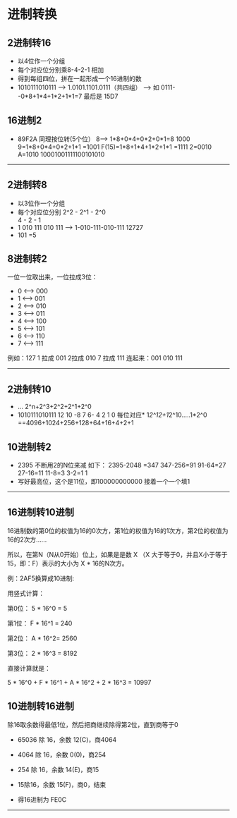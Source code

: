 # 进制转换

## 2进制转16
- 以4位作一个分组
- 每个对应位分别乘8-4-2-1 相加
- 得到每组四位，拼在一起形成一个16进制的数
- 1010111010111 --> 1.0101.1101.0111（共四组） --> 如 0111--0\*8+1\*4+1\*2+1\*1=7 最后是 15D7

## 16进制2
- 89F2A 同理按位转(5个位） 8--> 1\*8+0\*4+0\*2+0\*1=8 1000  9=1\*8+0\*4+0\*2+1\*1 =1001 F(15)=1\*8+1\*4+1\*2+1\*1 =1111 2=0010 A=1010 10001001111100101010

------------------------------------------------------------------------
## 2进制转8
- 以3位作一个分组
- 每个对应位分别
   2^2 - 2^1 - 2^0  
    4  -  2  -  1
- 1 010 111 010 111 --> 1-010-111-010-111 12727
- 101 =5

## 8进制转2

一位一位取出来，一位拉成3位：
 - 0 <--> 000
 - 1 <--> 001
 - 2 <--> 010
 - 3 <--> 011
 - 4 <--> 100
 - 5 <--> 101
 - 6 <--> 110
 - 7 <--> 111

例如：127
1 拉成 001
2拉成 010
7 拉成 111
连起来：001 010 111

------------------------------------------------------------------------
## 2进制转10
- ... 2^n+2^3+2^2+2^1+2^0
- 1010111010111   12 10  -8 7 6- 4 2 1 0 每位对应*  1*2^12+1*2^10.....1*2^0 ==4096+1024+256+128+64+16+4+2+1

## 10进制转2
- 2395 不断用2的N位来减 如下：
2395-2048 =347
347-256=91
91-64=27
27-16=11
11-8=3
3-2=1
1
- 写好最高位，这个是11位，即100000000000 接着一个一个填1

---------------------------------------------------------------------------

## 16进制转10进制

16进制数的第0位的权值为16的0次方，第1位的权值为16的1次方，第2位的权值为16的2次方……

所以，在第N（N从0开始）位上，如果是是数 X （X 大于等于0，并且X小于等于 15，即：F）表示的大小为 X \* 16的N次方。

例：2AF5换算成10进制:

用竖式计算：

第0位： 5 \* 16^0 = 5

第1位： F \* 16^1 = 240

第2位： A \* 16^2= 2560

第3位： 2 \* 16^3 = 8192

直接计算就是：

5 * 16^0 + F * 16^1 + A * 16^2 + 2 * 16^3 = 10997

## 10进制转16进制

除16取余数得最低1位，然后把商继续除得第2位，直到商等于0

- 65036 除 16，余数 12(C)，商4064

- 4064 除 16，余数 0(0)，商254

- 254 除 16，余数 14(E)，商15

- 15除16，余数 15(F)，商0，结束

- 得16进制为 FE0C

-----------------------------------------------------
